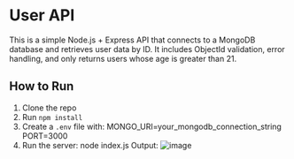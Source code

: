 # User API

This is a simple Node.js + Express API that connects to a MongoDB database and retrieves user data by ID. It includes ObjectId validation, error handling, and only returns users whose age is greater than 21.

## How to Run

1. Clone the repo
2. Run `npm install`
3. Create a `.env` file with:
   MONGO_URI=your_mongodb_connection_string
   PORT=3000
4. Run the server:
   node index.js
Output:
![image](https://github.com/user-attachments/assets/4cb25363-7fb8-4e75-af4e-5932bfe460f8)
